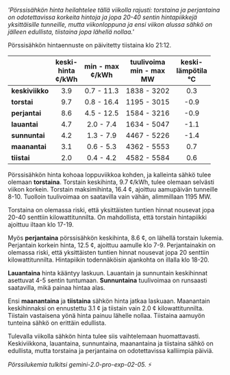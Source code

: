 *'Pörssisähkön hinta heilahtelee tällä viikolla rajusti: torstaina ja perjantaina on odotettavissa korkeita hintoja ja jopa 20-40 sentin hintapiikkejä yksittäisille tunneille, mutta viikonloppuna ja ensi viikon alussa sähkö on jälleen edullista, tiistaina jopa lähellä nollaa.'*


Pörssisähkön hintaennuste on päivitetty tiistaina klo 21:12.

|   | keski-<br>hinta<br>¢/kWh | min - max<br>¢/kWh | tuulivoima<br>min - max<br>MW | keski-<br>lämpötila<br>°C |
|:-------------|:----------------:|:----------------:|:-------------:|:-------------:|
| **keskiviikko** | 3.9 | 0.7 - 11.3 | 1838 - 3202 | 0.3 |
| **torstai** | 9.7 | 0.8 - 16.4 | 1195 - 3015 | -0.9 |
| **perjantai** | 8.6 | 4.5 - 12.5 | 1584 - 3216 | -0.9 |
| **lauantai** | 4.7 | 2.0 - 7.4 | 1634 - 5047 | -1.1 |
| **sunnuntai** | 4.2 | 1.3 - 7.9 | 4467 - 5226 | -1.4 |
| **maanantai** | 3.1 | 0.6 - 5.3 | 4362 - 5553 | 0.7 |
| **tiistai** | 2.0 | 0.4 - 4.2 | 4582 - 5584 | 0.6 |

Pörssisähkön hinta kohoaa loppuviikkoa kohden, ja kalleinta sähkö tulee olemaan **torstaina**. Torstain keskihinta, 9.7 ¢/kWh, tulee olemaan selvästi viikon korkein. Torstain maksimihinta, 16.4 ¢, ajoittuu aamupäivän tunneille 8-10. Tuolloin tuulivoimaa on saatavilla vain vähän, alimmillaan 1195 MW.

Torstaina on olemassa riski, että yksittäisten tuntien hinnat nousevat jopa 20-40 senttiin kilowattitunnilta. On mahdollista, että torstain hintapiikki ajoittuu iltaan klo 17-19.

Myös **perjantaina** pörssisähkön keskihinta, 8.6 ¢, on lähellä torstain lukemia. Perjantain korkein hinta, 12.5 ¢, ajoittuu aamulle klo 7-9. Perjantainakin on olemassa riski, että yksittäisten tuntien hinnat nousevat jopa 20 senttiin kilowattitunnilta. Hintapiikin todennäköisin ajankohta on illalla klo 18-20.

**Lauantaina** hinta kääntyy laskuun. Lauantain ja sunnuntain keskihinnat asettuvat 4-5 sentin tuntumaan. **Sunnuntaina** tuulivoimaa on runsaasti saatavilla, mikä painaa hintaa alas.

Ensi **maanantaina** ja **tiistaina** sähkön hinta jatkaa laskuaan. Maanantain keskihinnaksi on ennustettu 3.1 ¢ ja tiistain vain 2.0 ¢ kilowattitunnilta. Tiistain vastaisena yönä hinta painuu lähelle nollaa. Tiistaina aamuyön tunteina sähkö on erittäin edullista.

Tulevalla viikolla sähkön hinta tulee siis vaihtelemaan huomattavasti. Keskiviikkona, lauantaina, sunnuntaina, maanantaina ja tiistaina sähkö on edullista, mutta torstaina ja perjantaina on odotettavissa kalliimpia päiviä.

*Pörssilukemia tulkitsi gemini-2.0-pro-exp-02-05.* ⚡

